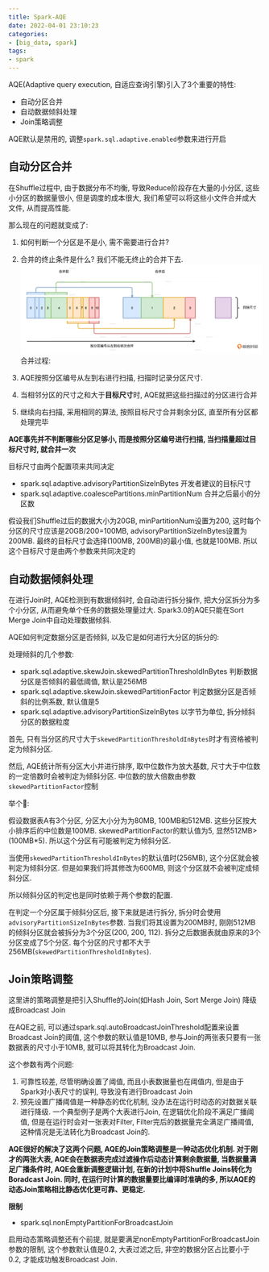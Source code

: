 ```yaml
---
title: Spark-AQE
date: 2022-04-01 23:10:23
categories:
- [big_data, spark]
tags: 
- spark
---
```

AQE(Adaptive query execution, 自适应查询引擎)引入了3个重要的特性:

-   自动分区合并
-   自动数据倾斜处理
-   Join策略调整

AQE默认是禁用的, 调整`spark.sql.adaptive.enabled`参数来进行开启

## 自动分区合并

在Shuffle过程中, 由于数据分布不均衡, 导致Reduce阶段存在大量的小分区, 这些小分区的数据量很小, 但是调度的成本很大, 我们希望可以将这些小文件合并成大文件, 从而提高性能.

那么现在的问题就变成了:

1.  如何判断一个分区是不是小, 需不需要进行合并?
2.  合并的终止条件是什么? 我们不能无终止的合并下去.
![](https://raw.githubusercontent.com/liunaijie/images/master/202308121618290.png)
合并过程:

1.  AQE按照分区编号从左到右进行扫描, 扫描时记录分区尺寸.
2.  当相邻分区的尺寸之和大于**目标尺寸**时, AQE就把这些扫描过的分区进行合并
3.  继续向右扫描, 采用相同的算法, 按照目标尺寸合并剩余分区, 直至所有分区都处理完毕

**AQE事先并不判断哪些分区足够小, 而是按照分区编号进行扫描, 当扫描量超过目标尺寸时, 就合并一次**

目标尺寸由两个配置项来共同决定

-   spark.sql.adaptive.advisoryPartitionSizeInBytes 开发者建议的目标尺寸
-   spark.sql.adaptive.coalescePartitions.minPartitionNum 合并之后最小的分区数

假设我们Shuffle过后的数据大小为20GB, minPartitionNum设置为200, 这时每个分区的尺寸应该是20GB/200=100MB, advisoryPartitionSizeInBytes设置为200MB. 最终的目标尺寸会选择(100MB, 200MB)的最小值, 也就是100MB. 所以这个目标尺寸是由两个参数来共同决定的

## 自动数据倾斜处理

在进行Join时, AQE检测到有数据倾斜时, 会自动进行拆分操作, 把大分区拆分为多个小分区, 从而避免单个任务的数据处理量过大. Spark3.0的AQE只能在Sort Merge Join中自动处理数据倾斜.

AQE如何判定数据分区是否倾斜, 以及它是如何进行大分区的拆分的:

处理倾斜的几个参数:

-   spark.sql.adaptive.skewJoin.skewedPartitionThresholdInBytes 判断数据分区是否倾斜的最低阈值, 默认是256MB
-   spark.sql.adaptive.skewJoin.skewedPartitionFactor 判定数据分区是否倾斜的比例系数, 默认值是5
-   spark.sql.adaptive.advisoryPartitionSizeInBytes 以字节为单位, 拆分倾斜分区的数据粒度

首先, 只有当分区的尺寸大于`skewedPartitionThresholdInBytes`时才有资格被判定为倾斜分区.

然后, AQE统计所有分区大小并进行排序, 取中位数作为放大基数, 尺寸大于中位数的一定倍数时会被判定为倾斜分区. 中位数的放大倍数由参数`skewedPartitionFactor`控制

举个🌰:

假设数据表A有3个分区, 分区大小分为为80MB, 100MB和512MB. 这些分区按大小排序后的中位数是100MB. skewedPartitionFactor的默认值为5, 显然512MB>(100MB*5). 所以这个分区有可能被判定为倾斜分区.

当使用`skewedPartitionThresholdInBytes`的默认值时(256MB), 这个分区就会被判定为倾斜分区. 但是如果我们将其修改为600MB, 则这个分区就不会被判定成倾斜分区.

所以倾斜分区的判定也是同时依赖于两个参数的配置.

在判定一个分区属于倾斜分区后, 接下来就是进行拆分, 拆分时会使用`advisoryPartitionSizeInBytes`参数. 当我们将其设置为200MB时, 刚刚512MB的倾斜分区就会被拆分为3个分区(200, 200, 112). 拆分之后数据表就由原来的3个分区变成了5个分区. 每个分区的尺寸都不大于256MB(`skewedPartitionThresholdInBytes`).

## Join策略调整

这里讲的策略调整是把引入Shuffle的Join(如Hash Join, Sort Merge Join) 降级成Broadcast Join

在AQE之前, 可以通过spark.sql.autoBroadcastJoinThreshold配置来设置Broadcast Join的阈值, 这个参数的默认值是10MB, 参与Join的两张表只要有一张数据表的尺寸小于10MB, 就可以将其转化为Broadcast Join.

这个参数有两个问题:

1.  可靠性较差, 尽管明确设置了阈值, 而且小表数据量也在阈值内, 但是由于Spark对小表尺寸的误判, 导致没有进行Broadcast Join
2.  预先设置广播阈值是一种静态的优化机制, 没办法在运行时动态的对数据关联进行降级. 一个典型例子是两个大表进行Join, 在逻辑优化阶段不满足广播阈值, 但是在运行时会对一张表对Filter, Filter完后的数据量完全满足广播阈值, 这种情况是无法转化为Broadcast Join的.

**AQE很好的解决了这两个问题, AQE的Join策略调整是一种动态优化机制. 对于刚才的两张大表, AQE会在数据表完成过滤操作后动态计算剩余数据量, 当数据量满足广播条件时, AQE会重新调整逻辑计划, 在新的计划中将Shuffle Joins转化为Boradcast Join. 同时, 在运行时计算的数据量要比编译时准确的多, 所以AQE的动态Join策略相比静态优化更可靠、更稳定.**

**限制**

-   spark.sql.nonEmptyPartitionForBroadcastJoin

启用动态策略调整还有个前提, 就是要满足nonEmptyPartitionForBroadcastJoin参数的限制, 这个参数默认值是0.2, 大表过滤之后, 非空的数据分区占比要小于0.2, 才能成功触发Broadcast Join.

